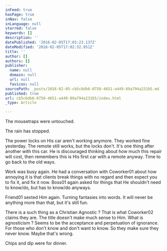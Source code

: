 ```yaml
---
inFeed: true
hasPage: true
inNav: false
inLanguage: null
starred: false
keywords: []
description: ''
datePublished: '2016-02-05T17:03:23.137Z'
dateModified: '2016-02-05T17:02:32.951Z'
title: ''
author: []
authors: []
publisher:
  name: null
  domain: null
  url: null
  favicon: null
sourcePath: _posts/2016-02-05-cb5c6db6-0750-4651-a449-89a794a231b5.md
published: true
url: cb5c6db6-0750-4651-a449-89a794a231b5/index.html
_type: Article

---
```

The mousetraps were untouched. 

The rain has stopped. 

The power locks on His car aren't working anymore. They worked fine yesterday. The remote still works, but the locks don't. It's one thing after another with this car. He is discouraged thinking about how much this repair will cost, then remembers this is His first car with a remote anyway. Time to go back to the old ways. 

Work was busy again. He had a conversation with Coworker01 about how annoying it is that clients break things with no regard and then expect you to fix it, and fix it now. Boss01 again asked for things that He shouldn't need to know/do, but has to know/do anyways. 

Friend01 sexted Him again. Turning fantasies into words. It will never be anything more than that, but it's still fun. 

There is a such thing as a Christian Agnostic ? That is what Coworker02 claims they are. The title doesn't make much sense to Him. What is agnosticism ? Seems to be the acceptance and perpetuation of ignorance. For those who don't know and don't want to know. So they make sure they never know. Maybe that's wrong. 

Chips and dip were for dinner.